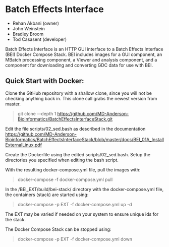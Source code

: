 # Batch Effects Interface

 * Rehan Akbani (owner)
 * John Weinstein
 * Bradley Broom
 * Tod Casasent (developer)

Batch Effects Interface is an HTTP GUI interface to a Batch Effects Interface (BEI) Docker Compose Stack. BEI includes images for a GUI component, an MBatch processing component, a Viewer and analysis component, and a component for downloading and converting GDC data for use with BEI.

## Quick Start with Docker:

Clone the GitHub repository with a shallow clone, since you will not be checking anything back in. This clone call grabs the newest version from master.

>
>git clone --depth 1 https://github.com/MD-Anderson-Bioinformatics/BatchEffectsInterfaceStack.git
> 

Edit the file scripts/02_sed.bash as described in the documentation https://github.com/MD-Anderson-Bioinformatics/BatchEffectsInterfaceStack/blob/master/docs/BEI_01A_InstallExternalLinux.pdf

Create the Dockerfile using the edited scripts/02_sed.bash. Setup the directories you specified when editing the bash script.

With the resulting docker-compose.yml file, pull the images with:

>
>docker-compose -f docker-compose.yml pull


In the /BEI_EXT/build/bei-stack/ directory with the docker-compose.yml file, the containers (stack) are started using:

>
>docker-compose -p EXT -f docker-compose.yml up -d


The EXT may be varied if needed on your system to ensure unique ids for the stack.

The Docker Compose Stack can be stopped using:

>
>docker-compose -p EXT -f docker-compose.yml down
>
